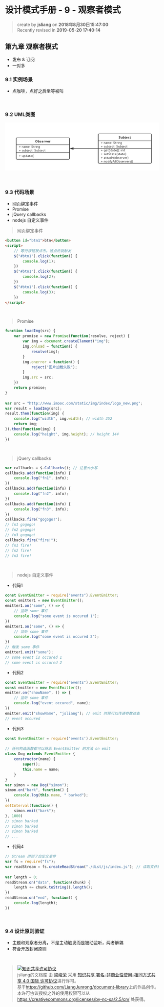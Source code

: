 设计模式手册 - 9 - 观察者模式
===

> create by **jsliang** on **2018年8月30日15:47:00**  
> Recently revised in **2019-05-20 17:40:14**

## 第九章 观察者模式
* 发布 & 订阅
* 一对多

### 9.1 实例场景
* 点咖啡，点好之后坐等被叫

<br>

### 9.2 UML类图
![图](../../public-repertory/img/js-design-pattern-chapter9-1.png)

<br>

### 9.3 代码场景
* 网页绑定事件
* Promise
* jQuery callbacks
* nodejs 自定义事件

> 网页绑定事件

```html
<button id="btn1">btn</button>
<script>
    // 等待按钮被点击，被点击就触发
    $("#btn1").click(function() {
        console.log(1);
    })
    $("#btn1").click(function() {
        console.log(2);
    })
    $("#btn1").click(function() {
        console.log(3);
    })
</script>
```

<br>

> Promise

```js
function loadImg(src) {
    var promise = new Promise(function(resolve, reject) {
        var img = document.createElement("img");
        img.onload = function() {
            resolve(img);
        }
        img.onerror = function() {
            reject("图片加载失败");
        }
        img.src = src;
    })
    return promise;
}

var src = "http://www.imooc.com/static/img/index/logo_new.png";
var result = loadImg(src);
result.then(function(img) {
    console.log("width", img.width); // width 252
    return img;
}).then(function(img) {
    console.log("height", img.height); // height 144
})
```

<br>

> jQuery callbacks

```js
var callbacks = $.Callbacks(); // 注意大小写
callbacks.add(function(info) {
    console.log("fn1", info);
})
callbacks.add(function(info) {
    console.log("fn2", info);
})
callbacks.add(function(info) {
    console.log("fn3", info);
})
callbacks.fire("gogogo!");
// fn1 gogogo!
// fn2 gogogo!
// fn3 gogogo!
callbacks.fire("fire!");
// fn1 fire!
// fn2 fire!
// fn3 fire!
```

<br>

> nodejs 自定义事件
* 代码1

```js
const EventEmitter = require("events").EventEmitter;
const emitter1 = new EventEmitter();
emitter1.on("some", () => {
    // 监听 some 事件
    console.log("some event is occured 1");
})
emitter1.on("some", () => {
    // 监听 some 事件
    console.log("some event is occured 2");
})
// 触发 some 事件
emitter1.emit("some");
// some event is occured 1
// some event is occured 2
```

* 代码2

```js
const EventEmitter = require("events").EventEmitter;
const emitter = new EventEmitter();
emitter.on("showName", () => {
    // 监听 some 事件
    console.log("event occured", name);
})
emitter.emit("showName", "jsliang"); // emit 时候可以传递参数过去
// event occured 
```

* 代码3

```js
const EventEmitter = require('events').EventEmitter;

// 任何构造函数都可以继承 EventEmitter 的方法 on emit
class Dog extends EventEmitter {
    constructor(name) {
        super();
        this.name = name;
    }
}
var simon = new Dog("simon");
simon.on("bark", function() {
    console.log(this.name, " barked");
})
setInterval(function() {
    simon.emit("bark");
}, 1000)
// simon barked
// simon barked
// simon barked
// ...
```

* 代码4

```js
// Stream 用到了自定义事件
var fs = require("fs");
var readStream = fs.createReadStream("./dist/js/index.js"); // 读取文件的 Stream

var length = 0;
readStream.on("data", function(chunk) {
    length += chunk.toString().length();
})
readStream.on("end", function() {
    console.log(length);
})
```

<br>

### 9.4 设计原则验证
* 主题和观察者分离，不是主动触发而是被动监听，两者解耦
* 符合开放封闭原则

<br>

> <a rel="license" href="http://creativecommons.org/licenses/by-nc-sa/4.0/"><img alt="知识共享许可协议" style="border-width:0" src="https://i.creativecommons.org/l/by-nc-sa/4.0/88x31.png" /></a><br /><span xmlns:dct="http://purl.org/dc/terms/" property="dct:title">jsliang的文档库</span> 由 <a xmlns:cc="http://creativecommons.org/ns#" href="https://github.com/LiangJunrong/document-library" property="cc:attributionName" rel="cc:attributionURL">梁峻荣</a> 采用 <a rel="license" href="http://creativecommons.org/licenses/by-nc-sa/4.0/">知识共享 署名-非商业性使用-相同方式共享 4.0 国际 许可协议</a>进行许可。<br />基于<a xmlns:dct="http://purl.org/dc/terms/" href="https://github.com/LiangJunrong/document-library" rel="dct:source">https://github.com/LiangJunrong/document-library</a>上的作品创作。<br />本许可协议授权之外的使用权限可以从 <a xmlns:cc="http://creativecommons.org/ns#" href="https://creativecommons.org/licenses/by-nc-sa/2.5/cn/" rel="cc:morePermissions">https://creativecommons.org/licenses/by-nc-sa/2.5/cn/</a> 处获得。